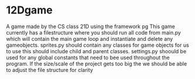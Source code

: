 # 12Dgame
A game made by the CS class 21D using the framework pg
This game currently has a filestructure where you should run all code from main.py which will contain the main game loop and instantiate and delete any gameobjects. sprites.py should contain any classes for game objects for us to use this should include child and parent classes. settings.py shoould be used for any global constants that need to bee used throughout the program. If the size/scale of the project gets too big the we should be able to adjust the file structure for clarity